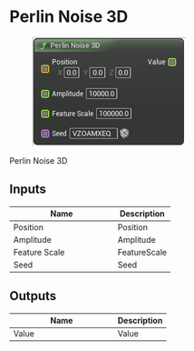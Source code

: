 # Perlin Noise 3D

<div align="left" data-full-width="false">

<figure><img src="../../../api/Noise/Perlin_Noise_3D.png" alt=""><figcaption></figcaption></figure>

</div>

Perlin Noise 3D

## Inputs

<table><thead><tr><th width="170">Name</th><th>Description</th></tr></thead><tbody><tr><td>Position</td><td>Position</td></tr><tr><td>Amplitude</td><td>Amplitude</td></tr><tr><td>Feature Scale</td><td>FeatureScale</td></tr><tr><td>Seed</td><td>Seed</td></tr></tbody></table>

## Outputs

<table><thead><tr><th width="170">Name</th><th>Description</th></tr></thead><tbody><tr><td>Value</td><td>Value</td></tr></tbody></table>
